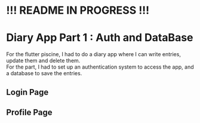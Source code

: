 # !!! README IN PROGRESS !!!

# Diary App Part 1 : Auth and DataBase

For the flutter piscine, I had to do a diary app where I can write entries, update them and delete them. <br/>
For the part, I had to set up an authentication system to access the app, and a database to save the entries.

## Login Page

## Profile Page


